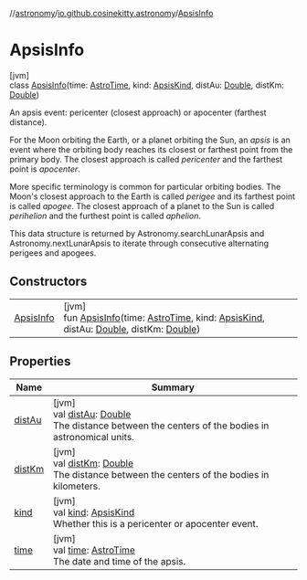 //[astronomy](../../../index.md)/[io.github.cosinekitty.astronomy](../index.md)/[ApsisInfo](index.md)

# ApsisInfo

[jvm]\
class [ApsisInfo](index.md)(time: [AstroTime](../-astro-time/index.md), kind: [ApsisKind](../-apsis-kind/index.md), distAu: [Double](https://kotlinlang.org/api/latest/jvm/stdlib/kotlin/-double/index.html), distKm: [Double](https://kotlinlang.org/api/latest/jvm/stdlib/kotlin/-double/index.html))

An apsis event: pericenter (closest approach) or apocenter (farthest distance).

For the Moon orbiting the Earth, or a planet orbiting the Sun, an *apsis* is an event where the orbiting body reaches its closest or farthest point from the primary body. The closest approach is called *pericenter* and the farthest point is *apocenter*.

More specific terminology is common for particular orbiting bodies. The Moon's closest approach to the Earth is called *perigee* and its farthest point is called *apogee*. The closest approach of a planet to the Sun is called *perihelion* and the furthest point is called *aphelion*.

This data structure is returned by Astronomy.searchLunarApsis and Astronomy.nextLunarApsis to iterate through consecutive alternating perigees and apogees.

## Constructors

| | |
|---|---|
| [ApsisInfo](-apsis-info.md) | [jvm]<br>fun [ApsisInfo](-apsis-info.md)(time: [AstroTime](../-astro-time/index.md), kind: [ApsisKind](../-apsis-kind/index.md), distAu: [Double](https://kotlinlang.org/api/latest/jvm/stdlib/kotlin/-double/index.html), distKm: [Double](https://kotlinlang.org/api/latest/jvm/stdlib/kotlin/-double/index.html)) |

## Properties

| Name | Summary |
|---|---|
| [distAu](dist-au.md) | [jvm]<br>val [distAu](dist-au.md): [Double](https://kotlinlang.org/api/latest/jvm/stdlib/kotlin/-double/index.html)<br>The distance between the centers of the bodies in astronomical units. |
| [distKm](dist-km.md) | [jvm]<br>val [distKm](dist-km.md): [Double](https://kotlinlang.org/api/latest/jvm/stdlib/kotlin/-double/index.html)<br>The distance between the centers of the bodies in kilometers. |
| [kind](kind.md) | [jvm]<br>val [kind](kind.md): [ApsisKind](../-apsis-kind/index.md)<br>Whether this is a pericenter or apocenter event. |
| [time](time.md) | [jvm]<br>val [time](time.md): [AstroTime](../-astro-time/index.md)<br>The date and time of the apsis. |
